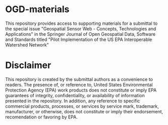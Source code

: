 # OGD-materials
This repository provides access to supporting materials for a submittal to the 
special issue "Geospatial Sensor Web - Concepts, Technologies and Applications"
in the Springer Journal of Open Geospatial Data, Software and Standards titled
"Pilot Implementation of the US EPA Interoperable Watershed Network" 

# Disclaimer 
This repository is created by the submittal authors as a convenience to readers. The presence of, or reference to, 
United States Environmental Protection Agency (EPA) work products does not constitute or imply EPA guarantees of integrity, 
confidentiality, or availability of information presented in the repository. In addition, any reference to
specific commercial products, processes,
or services by service mark, trademark, manufacturer, or otherwise, does not constitute or imply their endorsement, 
recomendation or favoring by EPA. 

